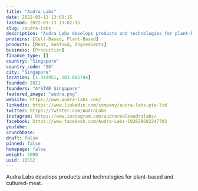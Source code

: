 ```yaml
---
title: "Audra Labs"
date: 2022-03-13 13:02:15
lastmod: 2022-03-13 13:02:15
slug: /audra-labs
description: "Audra Labs develops products and technologies for plant-based and cultured-meat."
proteins: [Cell-Based, Plant-Based]
products: [Meat, Seafood, Ingredients]
business: [Production]
finance_type: []
country: "Singapore"
country_code: "SG"
city: "Singapore"
location: [1.343951, 103.885744]
founded: 2021
founders: "A*STAR Singapore"
featured_image: "audra.png"
website: https://www.audra-labs.com/
linkedin: https://www.linkedin.com/company/audra-labs-pte-ltd
twitter: https://twitter.com/AudraLabs
instagram: https://www.instagram.com/audrarealxaudralabs/
facebook: https://www.facebook.com/Audra-Labs-102629682247703
youtube: 
crunchbase: 
draft: false
pinned: false
homepage: false
weight: 5000
uuid: 10552
---
```

Audra Labs develops products and technologies for plant-based and cultured-meat.
